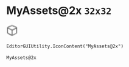# MyAssets@2x `32x32`
<img src="/img/MyAssets.png" width=32 height=32>

``` CSharp
EditorGUIUtility.IconContent("MyAssets@2x")
```
```
MyAssets@2x
```
